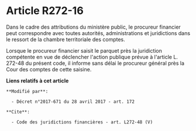 # Article R272-16

Dans le cadre des attributions du ministère public, le procureur financier peut correspondre avec toutes autorités,
administrations et juridictions dans le ressort de la chambre territoriale des comptes. 

Lorsque le procureur financier saisit le parquet près la juridiction compétente en vue de déclencher l'action publique prévue
à l'article L. 272-48 du présent code, il informe sans délai le procureur général près la Cour des comptes de cette saisine.

**Liens relatifs à cet article**

	**Modifié par**:

	  - Décret n°2017-671 du 28 avril 2017 - art. 172

	**Cite**:

	  - Code des juridictions financières - art. L272-48 (V)

